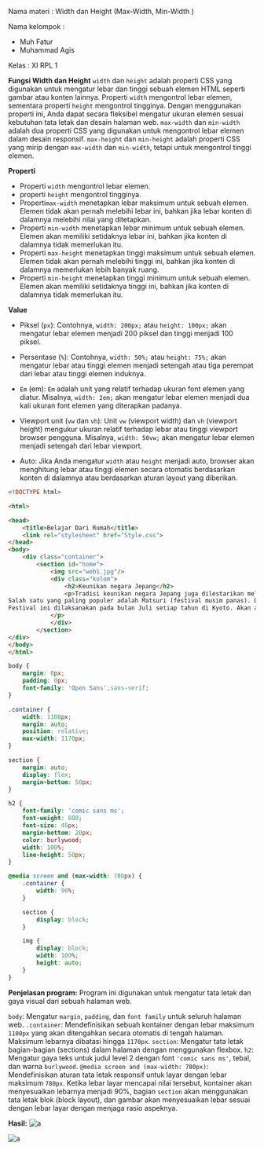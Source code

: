 Nama materi :
Width dan Height (Max-Width, Min-Width )

Nama kelompok :
- Muh Fatur
- Muhammad Agis 

Kelas :
XI RPL 1


**Fungsi Width dan Height**
`width` dan `height` adalah properti CSS yang digunakan untuk mengatur lebar dan tinggi sebuah elemen HTML seperti gambar atau konten lainnya. Properti `width` mengontrol lebar elemen, sementara properti `height` mengontrol tingginya. Dengan menggunakan properti ini, Anda dapat secara fleksibel mengatur ukuran elemen sesuai kebutuhan tata letak dan desain halaman web.
`max-width` dan `min-width` adalah dua properti CSS yang digunakan untuk mengontrol lebar elemen dalam desain responsif.
`max-height` dan `min-height` adalah properti CSS yang mirip dengan `max-width` dan `min-width`, tetapi untuk mengontrol tinggi elemen.

**Properti**
- Properti `width` mengontrol lebar elemen.
- properti `height` mengontrol tingginya.
- Properti`max-width` menetapkan lebar maksimum untuk sebuah elemen. Elemen tidak akan pernah melebihi lebar ini, bahkan jika lebar konten di dalamnya melebihi nilai yang ditetapkan.
- Properti `min-width` menetapkan lebar minimum untuk sebuah elemen. Elemen akan memiliki setidaknya lebar ini, bahkan jika konten di dalamnya tidak memerlukan itu.
- Properti `max-height` menetapkan tinggi maksimum untuk sebuah elemen. Elemen tidak akan pernah melebihi tinggi ini, bahkan jika konten di dalamnya memerlukan lebih banyak ruang.
- Properti `min-height` menetapkan tinggi minimum untuk sebuah elemen. Elemen akan memiliki setidaknya tinggi ini, bahkan jika konten di dalamnya tidak memerlukan itu.

**Value**
- Piksel (`px`): Contohnya, `width: 200px;` atau `height: 100px;` akan mengatur lebar elemen menjadi 200 piksel dan tinggi menjadi 100 piksel.

- Persentase (`%`): Contohnya, `width: 50%;` atau `height: 75%;` akan mengatur lebar atau tinggi elemen menjadi setengah atau tiga perempat dari lebar atau tinggi elemen induknya.

- `Em` (em): `Em` adalah unit yang relatif terhadap ukuran font elemen yang diatur. Misalnya, `width: 2em;` akan mengatur lebar elemen menjadi dua kali ukuran font elemen yang diterapkan padanya.

- Viewport unit (`vw` dan `vh`): Unit `vw` (viewport width) dan `vh` (viewport height) mengukur ukuran relatif terhadap lebar atau tinggi viewport browser pengguna. Misalnya, `width: 50vw;` akan mengatur lebar elemen menjadi setengah dari lebar viewport.

- Auto: Jika Anda mengatur `width` atau `height` menjadi auto, browser akan menghitung lebar atau tinggi elemen secara otomatis berdasarkan konten di dalamnya atau berdasarkan aturan layout yang diberikan.

```html
<!DOCTYPE html>

<html>

<head>
    <title>Belajar Dari Rumah</title>
    <link rel="stylesheet" href="Style.css">
</head>
<body>
    <div class="container">
        <section id="home">
            <img src="web1.jpg"/>
            <div class="kolom">
                <h2>Keunikan negara Jepang</h2>
                <p>Tradisi keunikan negara Jepang juga dilestarikan melalui pelaksanaan festival-festival budaya untuk memperingati hari tertentu.
Salah satu yang paling populer adalah Matsuri (festival musim panas). Diselenggarakan selama satu bulan penuh, festival Matsuri merupakan bentuk persembahan kepada dewa dan agar terhindar dari wabah.
Festival ini dilaksanakan pada bulan Juli setiap tahun di Kyoto. Akan ada 33 dashi (perahu hias) yang merepresentasikan roh atau dewa lokal turut meramaikan festival ini.</p>
            </p>
            </div>
        </section>
</div>
</body>  
</html>
```

``` CSS
body {
    margin: 0px;
    padding: 0px;
    font-family: 'Open Sans',sans-serif;
}

.container {
    width: 1100px;
    margin: auto;
    position: relative;
    max-width: 1170px;
}

section {
    margin: auto;
    display: flex;
    margin-bottom: 50px;
}

h2 {
    font-family: 'comic sans ms';
    font-weight: 800;
    font-size: 45px;
    margin-bottom: 20px;
    color: burlywood;
    width: 100%;
    line-height: 50px;
}

@media screen and (max-width: 780px) {
    .container {
        width: 90%;
    }

    section {
        display: block;
    }

    img {
        display: block;
        width: 100%;
        height: auto;
    }
}
```
**Penjelasan program:**
Program ini digunakan untuk mengatur tata letak dan gaya visual dari sebuah halaman web.

`body`: Mengatur `margin`, `padding`, dan `font family` untuk seluruh halaman web.
`.container`: Mendefinisikan sebuah kontainer dengan lebar maksimum `1100px` yang akan ditengahkan secara otomatis di tengah halaman. Maksimum lebarnya dibatasi hingga `1170px`.
`section`: Mengatur tata letak bagian-bagian (sections) dalam halaman dengan menggunakan flexbox.
`h2`: Mengatur gaya teks untuk judul level 2 dengan font `'comic sans ms'`, tebal, dan warna `burlywood`.
`@media screen and (max-width: 780px)`: Mendefinisikan aturan tata letak responsif untuk layar dengan lebar maksimum `780px`. Ketika lebar layar mencapai nilai tersebut, kontainer akan menyesuaikan lebarnya menjadi 90%, bagian `section` akan menggunakan tata letak blok (block layout), dan gambar akan menyesuaikan lebar sesuai dengan lebar layar dengan menjaga rasio aspeknya.

**Hasil:**
![a](AsetV/2.png)


![a](AsetV/1.png)

